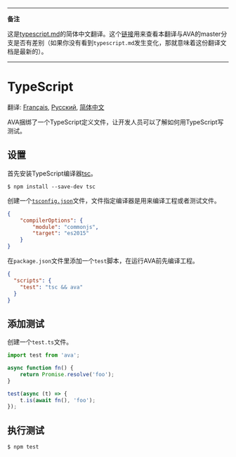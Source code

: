 ___
**备注**

这是[typescript.md](https://github.com/sindresorhus/ava/blob/master/docs/recipes/typescript.md)的简体中文翻译。这个[链接](https://github.com/sindresorhus/ava/compare/master...zhaozhiming:master)用来查看本翻译与AVA的master分支是否有差别（如果你没有看到`typescript.md`发生变化，那就意味着这份翻译文档是最新的）。
___

# TypeScript

翻译: [Français](https://github.com/sindresorhus/ava-docs/blob/master/fr_FR/docs/recipes/typescript.md), [Русский](https://github.com/sindresorhus/ava-docs/blob/master/ru_RU/docs/recipes/typescript.md), [简体中文](https://github.com/sindresorhus/ava-docs/blob/master/zh_CN/docs/recipes/typescript.md)

AVA捆绑了一个TypeScript定义文件，让开发人员可以了解如何用TypeScript写测试。

## 设置

首先安装TypeScript编译器[tsc](https://github.com/Microsoft/TypeScript)。

```
$ npm install --save-dev tsc
```

创建一个[`tsconfig.json`](https://github.com/Microsoft/TypeScript/wiki/tsconfig.json)文件，文件指定编译器是用来编译工程或者测试文件。

```json
{
    "compilerOptions": {
        "module": "commonjs",
        "target": "es2015"
    }
}
```

在`package.json`文件里添加一个`test`脚本，在运行AVA前先编译工程。

```json
{
  "scripts": {
    "test": "tsc && ava"
  }
}
```


## 添加测试

创建一个`test.ts`文件。

```ts
import test from 'ava';

async function fn() {
    return Promise.resolve('foo');
}

test(async (t) => {
    t.is(await fn(), 'foo');
});
```


## 执行测试

```
$ npm test
```
